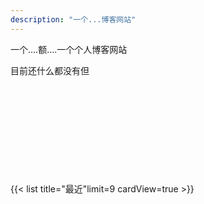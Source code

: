 ```yaml
---
description: "一个...博客网站"
---
```

一个....额....一个个人博客网站

目前还什么都没有但
<div class="typewriter-container">
  <h2 id="typewriter-text"></h2>
</div>

<script>
document.addEventListener('DOMContentLoaded', function() {
  const textElement = document.getElementById('typewriter-text');
  const texts = [
    "Change is the only constant",
    "唯一不变的是改变"
  ];
  
  let textIndex = 0;
  let charIndex = 0;
  let isDeleting = false;
  
  function typeEffect() {
    const current = textIndex % texts.length;
    const currentText = texts[current];
    
    if (isDeleting) {
      // 删除文字
      textElement.textContent = currentText.substring(0, charIndex - 1);
      charIndex--;
    } else {
      // 输入文字
      textElement.textContent = currentText.substring(0, charIndex + 1);
      charIndex++;
    }
    
    // 速度设置
    let typeSpeed = 80;
    
    if (isDeleting) {
      typeSpeed /= 2; // 删除速度更快
    }
    
    // 如果输入完成
    if (!isDeleting && charIndex === currentText.length) {
      isDeleting = true;
      typeSpeed = 1000; // 停留1秒后开始删除
    } else if (isDeleting && charIndex === 0) {
      isDeleting = false;
      textIndex++;
      typeSpeed = 1000; // 切换到下一句前停留1秒
    }
    
    setTimeout(typeEffect, typeSpeed);
  }
  
  // 开始打字效果
  typeEffect();
});
</script>

<style>
.typewriter-container {
  padding: 1rem 1rem; /* 移动端减少左右内边距 */
  text-align: center;
  max-width: 100%; /* 适应Hugo容器宽度 */
  box-sizing: border-box; /* 确保内边距不影响整体宽度 */
}

#typewriter-text {
  /* 响应式字号 - 在不同屏幕尺寸下自动调整 */
  font-size: clamp(1rem, 5vw, 2rem);
  font-weight: bold;
  border-right: clamp(2px, 0.5vw, 3px) solid; /* 响应式光标宽度 */
  white-space: nowrap;
  overflow: hidden;
  display: inline-block;
  vertical-align: middle;
  min-height: 1.2em;
  animation: cursor-blink 0.7s step-end infinite;
}

@keyframes cursor-blink {
  from, to { border-color: transparent }
  50% { border-color: currentColor }
}

/* 小屏设备适配 */
@media (max-width: 480px) {
  .typewriter-container {
    padding: 1.5rem 0.5rem;
  }
  
  /* 极端情况下允许文字换行 */
  @media (max-width: 320px) {
    #typewriter-text {
      white-space: normal;
      border-right: none;
    }
  }
}
</style>

{{< list title="最近"limit=9 cardView=true >}}